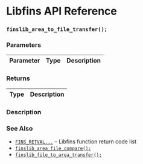 # Libfins API Reference

### `finslib_area_to_file_transfer();`

### Parameters

| Parameter | Type | Description |
| :--- | :--- | :--- |

### Returns

| Type | Description |
| :--- | :--- |

### Description

### See Also

* [`FINS_RETVAL...`](FINS_RETVAL.md) &ndash; Libfins function return code list
* [`finslib_area_file_compare();`](finslib_area_file_compare.md)
* [`finslib_file_to_area_transfer();`](finslib_file_to_area_transfer.md)
